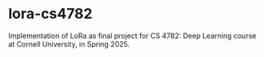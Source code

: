 # lora-cs4782
Implementation of LoRa as final project for CS 4782: Deep Learning course at Cornell University, in Spring 2025.

